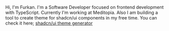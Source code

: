 Hi, I'm Furkan. I'm a Software Developer focused on frontend development with TypeScript.
Currently I'm working at Meditopia.
Also I am building a tool to create theme for shadcn/ui components in my free time.
You can check it here; [shadcn/ui theme generator](https://themes.fkaya.dev)

<!--
**mfrkankaya/mfrkankaya** is a ✨ _special_ ✨ repository because its `README.md` (this file) appears on your GitHub profile.

Here are some ideas to get you started:

- 🔭 I’m currently working on ...
- 🌱 I’m currently learning ...
- 👯 I’m looking to collaborate on ...
- 🤔 I’m looking for help with ...
- 💬 Ask me about ...
- 📫 How to reach me: ...
- 😄 Pronouns: ...
- ⚡ Fun fact: ...
-->
